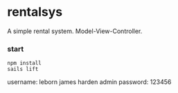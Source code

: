 # rentalsys

A simple rental system. Model-View-Controller.

### start
```
npm install
sails lift
```

username: leborn james harden admin
password: 123456
